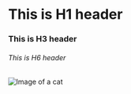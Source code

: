 # This is H1 header
### This is H3 header
###### This is H6 header

![Image of a cat](https://funik.ru/wp-content/uploads/2018/10/17478da42271207e1d86.jpg)
